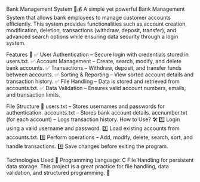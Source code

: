 Bank Management System 🏦💰
A simple yet powerful Bank Management System that allows bank employees to manage customer accounts efficiently. This system provides functionalities such as account creation, modification, deletion, transactions (withdraw, deposit, transfer), and advanced search options while ensuring data security through a login system.

Features 🚀
✅ User Authentication – Secure login with credentials stored in users.txt.
✅ Account Management – Create, search, modify, and delete bank accounts.
✅ Transactions – Withdraw, deposit, and transfer funds between accounts.
✅ Sorting & Reporting – View sorted account details and transaction history.
✅ File Handling – Data is stored and retrieved from accounts.txt.
✅ Data Validation – Ensures valid account numbers, emails, and transaction limits.

File Structure 📂
users.txt – Stores usernames and passwords for authentication.
accounts.txt – Stores bank account details.
accnumber.txt (for each account) – Logs transaction history.
How to Use? 🛠
1️⃣ Login using a valid username and password.
2️⃣ Load existing accounts from accounts.txt.
3️⃣ Perform operations – Add, modify, delete, search, sort, and handle transactions.
4️⃣ Save changes before exiting the program.

Technologies Used 🔧
Programming Language: C
File Handling for persistent data storage.
This project is a great practice for file handling, data validation, and structured programming. 🚀
